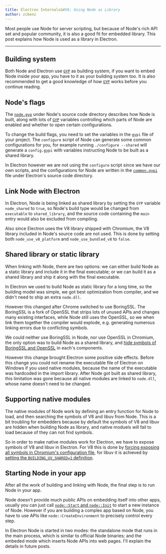 ```yaml
---
title: Electron Internals&#58; Using Node as Library
author: zcbenz
---
```


Most people use Node for server scripting, but because of Node's rich API set
and popular community, it is also a good fit for embedded library. This post
explains how Node is used as a library in Electron.

---

## Building system

Both Node and Electron use [`GYP`][gyp] as building system, if you want to embed
Node inside your app, you have to it as your building system too. It is also
recommended to get a good knowledge of how [`GYP`][gyp] works before you
continue reading.

## Node's flags

The [`node.gyp`][nodegyp] under Node's source code directory describes how Node
is built, along with lots of [`GYP`][gyp] variables controlling which parts of
Node are enabled and whether to open certain configurations.

To change the build flags, you need to set the variables in the `gypi` file of
your project. The `configure` script of Node can generate some common
configurations for you, for example running `./configure --shared` will generate
a `config.gypi` with variables instructing Node to be built as a shared library.

In Electron however we are not using the `configure` script since we have our
own scripts, and the configurations for Node are written in the
[`common.gypi`][commongypi] file under Electron's source code directory.

## Link Node with Electron

In Electron, Node is being linked as shared library by setting the `GYP`
variable `node_shared` to `true`, so Node's build type would be changed from
`executable` to `shared_library`, and the source code containing the `main` entry
would also be excluded from compiling.

Also since Electron uses the V8 library shipped with Chromium, the V8 library
included in Node's source code are not used. This is done by setting both
`node_use_v8_platform` and `node_use_bundled_v8` to `false`.

## Shared library or static library

When linking with Node, there are two options: we can either build Node as a
static library and include it in the final executable; or we can build it as a
shared library and ship it along with the final executable.

In Electron we used to build Node as static library for a long time, so the
building model was simple, we got best optimization from compiler, and we didn't
need to ship an extra `node.dll`.

However this changed after Chrome switched to use BoringSSL. The BoringSSL is a
fork of OpenSSL that strips lots of unused APIs and changes many existing
interfaces, while Node still uses the OpenSSL, so we when link them together
the compiler would explode, e.g. generating numerous linking errors due to
conflicting symbols.

We could neither use BoringSSL in Node, nor use OpenSSL in Chromium, the only
option was to build Node as a shared library, and [hide symbols of BoringSSL
and OpenSSL][openssl-hide] in each's components.

However this change brought Electron some positive side effects. Before this
change you could not rename the executable file of Electron on Windows if you
used native modules, because the name of the executable was hardcoded in the
import library. After Node got built as shared library, this limitation was gone
because all native modules are linked to `node.dll`, whose name doesn't need to
be changed.

## Supporting native modules

The native modules of Node work by defining an entry function for Node to load,
and then searching the symbols of V8 and libuv from Node. This is a bit
troubling for embedders because by default the symbols of V8 and libuv are
hidden when building Node as library, and native moduels will fail to load
because of they can not find symbols.

So in order to make native modules work for Electron, we have to expose symbols
of V8 and libuv in Electron. For V8 this is done by [forcing exposing all
symbols in Chromium's configuration file][v8-expose], for libuv it is achieved
by [setting the `BUILDING_UV_SHARED=1` definition][libuv-expose].

## Starting Node in your app

After all the work of building and linking with Node, the final step is to run
Node in your app.

Node doesn't provide much public APIs on embedding itself into other apps,
usually you can just call [`node::Start` and `node::Init`][node-start] to start
a new instance of Node. However if you are building a complex app based on Node,
you have to use APIs like `node::CreateEnvironment` to precisely control every
step.

In Electron Node is started in two modes: the standalone mode that runs in the
main process, which is similar to official Node binaries; and the embeded mode
which inserts Node APIs into web pages. I'll explain the details in future
posts.

[gyp]: https://gyp.gsrc.io
[nodegyp]: https://github.com/nodejs/node/blob/v6.3.1/node.gyp
[commongypi]: https://github.com/electron/electron/blob/master/common.gypi
[openssl-hide]: https://github.com/electron/electron/blob/v1.3.2/common.gypi#L209-L218
[v8-expose]: https://github.com/electron/libchromiumcontent/blob/v51.0.2704.61/chromiumcontent/chromiumcontent.gypi#L104-L122
[libuv-expose]: https://github.com/electron/electron/blob/v1.3.2/common.gypi#L219-L228
[node-start]: https://github.com/nodejs/node/blob/v6.3.1/src/node.h#L187-L191
